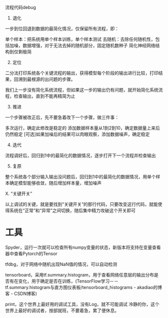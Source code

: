 流程代码debug
1. 退化

一步到位回退到数据的最简化情况，仅保留所有流程，即：

单个样本：把系统用单个样本训练，单个样本测试
去随机：去除任何随机性，包括加噪，数据增强，对于无法去掉的随机部分，固定随机数种子
简化神经网络结构到仅剩极简


2. 定位

二分法打印系统各个关键流程的输出，获得模型每个阶段的输出进行比较，打印结果，回溯到最根源的出问题的步骤。

我们上一步没有简化系统流程，但如果这一步的输出仍有问题，就开始简化系统流程，检查输出，直到不能再精简为止



3. 推进

一个步骤被改正后，先不要急着改下一个步骤，做三件事：

多次运行，确定此修改是稳定的
添加数据样本量从1到2到10，确定数据量上来后仍然稳定
[可选]如果加噪后的结果可以肉眼观察，添加数据噪声，确定稳定


4. 迭代

流程调好后，回归到1中的最简化的数据情况，逐步打开下一个流程并检查输出



5. 复原

整个系统各个部分输入输出没问题后，回归到1中的最简化的数据情况，用单个样本确定模型能够收敛，随后增加样本量，增加噪声



X. “关键开关”

以上调试的关键，就是要找到“关键开关”的那行代码，只要改变这行代码，就能使得系统在“正常”和“异常”之间切换，随后集中精力攻破这个开关即可



# 工具

Spyder，运行一次就可以检查所有numpy变量的状态，新版本将支持在变量查看器中查看Pytorch的Tensor

tfdbg，对于网络中随机出现NaN值的情况，可以自动检测

tensorboard，采用tf.summary.histogram，用于查看网络任意层的输出分布是否有在变化，用于确定是否在训练，(TensorFlow学习－－tf.summary.histogram与直方图仪表板/tensorboard_histograms - akadiao的博客 - CSDN博客)

print，这个世界上最好用的调试工具，没有Log，就不可能调试
冷静的你，这个世界上最好的调试者，按部就班，不要着急，累了便休息。
